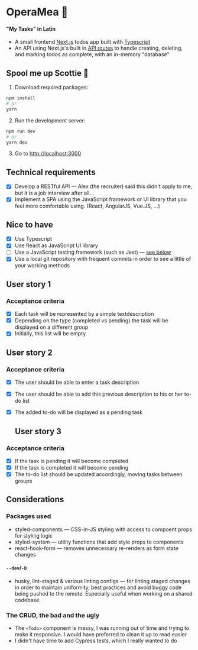 # OperaMea 📝
#### "My Tasks" in Latin

- A small frontend [Next.js](https://nextjs.org/) todos app built with [Typescript](https://www.typescriptlang.org/)
- An API using Next.js's built in [API routes](https://nextjs.org/docs/api-routes/introduction) to handle creating, deleting, and marking todos as complete, with an in-memory "database"

## Spool me up Scottie 🚀

1. Download required packages:

```bash
npm install
# or
yarn
```

2. Run the development server:

```bash
npm run dev
# or
yarn dev
```

3. Go to [http://localhost:3000](http://localhost:3000)

## Technical requirements

- [x] Develop a RESTful API — Alex (the recruiter) said this didn't apply to me, but it is a job interview after all...
- [x] Implement a SPA using the JavaScript framework or UI library that you feel more comfortable using. (React, AngularJS, Vue.JS, ...)

## Nice to have

 - [x] Use Typescript
 - [x] Use React as JavaScript UI library
 - [ ] Use a JavaScript testing framework (such as Jest) — [see below](#the-crud-the-bad-and-the-ugly)
 - [x] Use a local git repository with frequent commits in order to see a little of your working methods
 
 ## User story 1
 ### Acceptance criteria
 - [x] Each task will be represented by a simple textdescription
 - [x] Depending on the type (completed vs pending) the task will be displayed on a different group
 - [x] Initially, this list will be empty
 
  ## User story 2
 ### Acceptance criteria
 - [x] The user should be able to enter a task description
 - [x] The user should be able to add this previous description to his or her to-do list
 - [x] The added to-do will be displayed as a pending task
 
   ## User story 3
 ### Acceptance criteria
 - [x] If the task is pending it will become completed
 - [x] If the task is completed it will become pending
 - [x] The to-do list should be updated accordingly, moving tasks between groups
 
 ## Considerations
 
 ### Packages used
 
 - styled-components — CSS-in-JS styling with access to compoent props for styling logic
 - styled-system — utility functions that add style props to components
 - react-hook-form — removes unnecessary re-renders as form state changes
 
 #### `--dev`/`-D`
 
 - husky, lint-staged & various linting configs — for linting staged changes in order to maintain uniformity, best practices and avoid buggy code being pushed to the remote. Especially useful when working on a shared codebase.
 
 ### The CRUD, the bad and the ugly
 
 - The `<Todo>` component is messy, I was running out of time and trying to make it responsive. I would have preferred to clean it up to read easier
 - I didn't have time to add Cypress tests, which I really wanted to do
